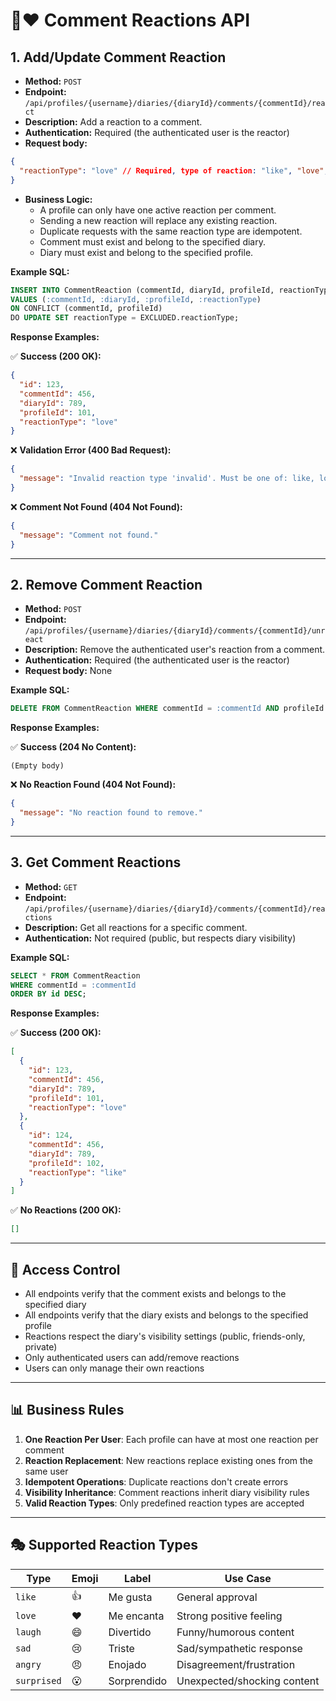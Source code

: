 # 💬❤️ **Comment Reactions API**

## 1. Add/Update Comment Reaction

* **Method:** `POST`
* **Endpoint:** `/api/profiles/{username}/diaries/{diaryId}/comments/{commentId}/react`
* **Description:** Add a reaction to a comment.
* **Authentication:** Required (the authenticated user is the reactor)
* **Request body:**

```json
{
  "reactionType": "love" // Required, type of reaction: "like", "love", "laugh", "sad", "angry", "surprised"
}
```

* **Business Logic:**
  - A profile can only have one active reaction per comment.
  - Sending a new reaction will replace any existing reaction.
  - Duplicate requests with the same reaction type are idempotent.
  - Comment must exist and belong to the specified diary.
  - Diary must exist and belong to the specified profile.

**Example SQL:**
```sql
INSERT INTO CommentReaction (commentId, diaryId, profileId, reactionType)
VALUES (:commentId, :diaryId, :profileId, :reactionType)
ON CONFLICT (commentId, profileId) 
DO UPDATE SET reactionType = EXCLUDED.reactionType;
```

**Response Examples:**

✅ **Success (200 OK):**
```json
{
  "id": 123,
  "commentId": 456,
  "diaryId": 789,
  "profileId": 101,
  "reactionType": "love"
}
```

❌ **Validation Error (400 Bad Request):**
```json
{
  "message": "Invalid reaction type 'invalid'. Must be one of: like, love, laugh, sad, angry, surprised"
}
```

❌ **Comment Not Found (404 Not Found):**
```json
{
  "message": "Comment not found."
}
```

---

## 2. Remove Comment Reaction

* **Method:** `POST`
* **Endpoint:** `/api/profiles/{username}/diaries/{diaryId}/comments/{commentId}/unreact`
* **Description:** Remove the authenticated user's reaction from a comment.
* **Authentication:** Required (the authenticated user is the reactor)
* **Request body:** None

**Example SQL:**
```sql
DELETE FROM CommentReaction WHERE commentId = :commentId AND profileId = :profileId;
```

**Response Examples:**

✅ **Success (204 No Content):**
```
(Empty body)
```

❌ **No Reaction Found (404 Not Found):**
```json
{
  "message": "No reaction found to remove."
}
```

---

## 3. Get Comment Reactions

* **Method:** `GET`
* **Endpoint:** `/api/profiles/{username}/diaries/{diaryId}/comments/{commentId}/reactions`
* **Description:** Get all reactions for a specific comment.
* **Authentication:** Not required (public, but respects diary visibility)

**Example SQL:**
```sql
SELECT * FROM CommentReaction 
WHERE commentId = :commentId 
ORDER BY id DESC;
```

**Response Examples:**

✅ **Success (200 OK):**
```json
[
  {
    "id": 123,
    "commentId": 456,
    "diaryId": 789,
    "profileId": 101,
    "reactionType": "love"
  },
  {
    "id": 124,
    "commentId": 456,
    "diaryId": 789,
    "profileId": 102,
    "reactionType": "like"
  }
]
```

✅ **No Reactions (200 OK):**
```json
[]
```

---

## 🔐 **Access Control**

* All endpoints verify that the comment exists and belongs to the specified diary
* All endpoints verify that the diary exists and belongs to the specified profile
* Reactions respect the diary's visibility settings (public, friends-only, private)
* Only authenticated users can add/remove reactions
* Users can only manage their own reactions

---

## 📊 **Business Rules**

1. **One Reaction Per User**: Each profile can have at most one reaction per comment
2. **Reaction Replacement**: New reactions replace existing ones from the same user
3. **Idempotent Operations**: Duplicate reactions don't create errors
4. **Visibility Inheritance**: Comment reactions inherit diary visibility rules
5. **Valid Reaction Types**: Only predefined reaction types are accepted

---

## 🎭 **Supported Reaction Types**

| Type | Emoji | Label | Use Case |
|------|-------|-------|----------|
| `like` | 👍 | Me gusta | General approval |
| `love` | ❤️ | Me encanta | Strong positive feeling |
| `laugh` | 😄 | Divertido | Funny/humorous content |
| `sad` | 😢 | Triste | Sad/sympathetic response |
| `angry` | 😠 | Enojado | Disagreement/frustration |
| `surprised` | 😮 | Sorprendido | Unexpected/shocking content |
